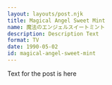 ```yaml
---
layout: layouts/post.njk
title: Magical Angel Sweet Mint
name: 魔法のエンジェルスイートミント
description: Description Text
format: TV
date: 1990-05-02
id: magical-angel-sweet-mint
---
```


Text for the post is here